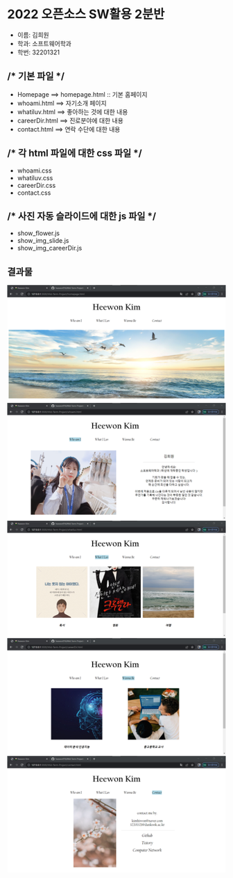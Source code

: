 # 2022 오픈소스 SW활용 2분반 

- 이름: 김희원
- 학과: 소프트웨어학과
- 학번: 32201321

## /* 기본 파일 */ 
- Homepage ==> homepage.html :: 기본 홈페이지 
- whoami.html ==> 자기소개 페이지
- whatiluv.html ==> 좋아하는 것에 대한 내용
- careerDir.html ==> 진로분야에 대한 내용
- contact.html ==> 연락 수단에 대한 내용

## /* 각 html 파일에 대한 css 파일 */
- whoami.css
- whatiluv.css
- careerDir.css
- contact.css

## /* 사진 자동 슬라이드에 대한 js 파일 */
- show_flower.js
- show_img_slide.js
- show_img_careerDir.js

## 결과물 
<img src="./Mid-Term-Project/img/result-homepage.png">
<img src="./Mid-Term-Project/img/result-who_am_i.png">
<img src="./Mid-Term-Project/img/result-what_i_luv.png">
<img src="./Mid-Term-Project/img/result-wannabe.png">
<img src="./Mid-Term-Project/img/result-contact.png">